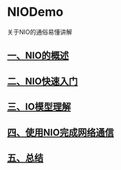 # NIODemo
关于NIO的通俗易懂讲解
## [一、NIO的概述](https://github.com/panguojian/NIODemo/blob/master/NIO%E7%9A%84%E6%A6%82%E8%BF%B0.md)
## [二、NIO快速入门]()
## [三、IO模型理解]()
## [四、使用NIO完成网络通信]()
## [五、总结]()
